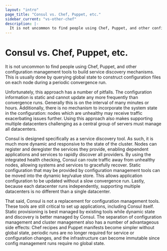 ```yaml
---
layout: "intro"
page_title: "Consul vs. Chef, Puppet, etc."
sidebar_current: "vs-other-chef"
description: |-
  It is not uncommon to find people using Chef, Puppet, and other configuration management tools to build service discovery mechanisms. This is usually done by querying global state to construct configuration files on each node during a periodic convergence run.
---
```


# Consul vs. Chef, Puppet, etc.

It is not uncommon to find people using Chef, Puppet, and other configuration
management tools to build service discovery mechanisms. This is usually
done by querying global state to construct configuration files on each
node during a periodic convergence run.

Unfortunately, this approach has
a number of pitfalls. The configuration information is static
and cannot update any more frequently than convergence runs. Generally this
is on the interval of many minutes or hours. Additionally, there is no
mechanism to incorporate the system state in the configuration: nodes which
are unhealthy may receive traffic exacerbating issues further. Using this
approach also makes supporting multiple datacenters challenging as a central
group of servers must manage all datacenters.

Consul is designed specifically as a service discovery tool. As such,
it is much more dynamic and responsive to the state of the cluster. Nodes
can register and deregister the services they provide, enabling dependent
applications and services to rapidly discover all providers. By using the
integrated health checking, Consul can route traffic away from unhealthy
nodes, allowing systems and services to gracefully recover. Static configuration
that may be provided by configuration management tools can be moved into the
dynamic key/value store. This allows application configuration to be updated
without a slow convergence run. Lastly, because each datacenter runs independently,
supporting multiple datacenters is no different than a single datacenter.

That said, Consul is not a replacement for configuration management tools.
These tools are still critical to set up applications, including Consul itself.
Static provisioning is best managed by existing tools while dynamic state and
discovery is better managed by Consul. The separation of configuration management
and cluster management also has a number of advantageous side effects: Chef recipes
and Puppet manifests become simpler without global state, periodic runs are no longer
required for service or configuration changes, and the infrastructure can become
immutable since config management runs require no global state.
